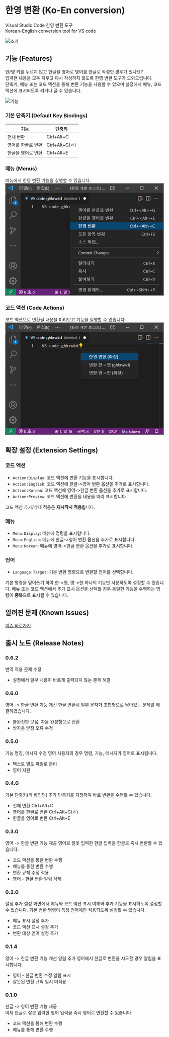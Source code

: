 # 한영 변환 (Ko-En conversion)

Visual Studio Code 한영 변환 도구  
Korean-English conversion tool for VS code

![소개](./image/main.gif)

## 기능 (Features)

한/영 키를 누르지 않고 한글을 영어로 영어를 한글로 작성한 경우가 있나요?  
입력한 내용을 모두 지우고 다시 작성하지 않도록 한영 변환 도구가 도와드립니다.  
단축키, 메뉴 또는 코드 액션을 통해 변환 기능을 사용할 수 있으며 설정에서 메뉴, 코드 액션에 표시되도록 켜거나 끌 수 있습니다.  

![기능](./image/example.gif)

### 기본 단축키 (Default Key Bindings)

| 기능 | 단축키 |
|---|---|
| 전체 변환 | Ctrl+Alt+C |
| 영어를 한글로 변환 | Ctrl+Alt+G(ㅎ) |
| 한글을 영어로 변환 | Ctrl+Alt+E |

### 메뉴 (Menus)

메뉴에서 한영 변환 기능을 실행할 수 있습니다.  
![메뉴](./image/menu.png)

### 코드 액션 (Code Actions)

코드 액션으로 변환될 내용을 미리보고 기능을 실행할 수 있습니다.  
![액션](./image/action.png)

## 확장 설정 (Extension Settings)

### 코드 액션

- `Action:Display`: 코드 액션에 변환 기능을 표시합니다.
- `Action:English`: 코드 액션에 한글->영어 변환 옵션을 추가로 표시합니다.
- `Action:Korean`: 코드 액션에 영어->한글 변환 옵션을 추가로 표시합니다.
- `Action:Preview`: 코드 액션에 변환될 내용을 미리 표시합니다. 

코드 액션 추가/삭제 적용은 **재시작시 적용**됩니다.

### 메뉴

- `Menu:Display`: 메뉴에 명령을 표시합니다.
- `Menu:English`: 메뉴에 한글->영어 변환 옵션을 추가로 표시합니다.
- `Menu:Korean`: 메뉴에 영어->한글 변환 옵션을 추가로 표시합니다.

### 언어

- `Language:Target`: 기본 변환 명령으로 변환할 언어를 선택합니다.  

기본 명령을 덮어쓰기 하여 한->영, 영->한 하나의 기능만 사용하도록 설정할 수 있습니다. 메뉴 또는 코드 액션에서 추가 표시 옵션을 선택할 경우 동일한 기능을 수행하는 명령이 **중복**으로 표시될 수 있습니다.


## 알려진 문제 (Known Issues)

[이슈 바로가기](https://github.com/LeeSeungYun1020/vscode-ko-en-conversion/issues)

## 출시 노트 (Release Notes)

### 0.6.2
번역 적용 문제 수정
- 설정에서 일부 내용이 바르게 출력되지 않는 문제 해결

### 0.6.0
영어 -> 한글 변환 기능 개선
한글 변환시 일부 문자가 조합형으로 남아있는 문제를 해결하였습니다.
- 불완전한 모음, 자음 완성형으로 전환
- 쌍자음 받침 오류 수정

### 0.5.0
기능 명칭, 메시지 수정
영어 사용자의 경우 명령, 기능, 메시지가 영어로 표시됩니다.
- 텍스트 별도 파일로 분리
- 영어 지원


### 0.4.0
기본 단축키(키 바인딩) 추가
단축키를 지정하여 바로 변환을 수행할 수 있습니다.
- 전체 변환 Ctrl+Alt+C
- 영어를 한글로 변환 Ctrl+Alt+G(ㅎ)
- 한글을 영어로 변환 Ctrl+Alt+E

### 0.3.0
영어 -> 한글 변환 기능 제공
영어로 잘못 입력한 한글 입력을 한글로 즉시 변환할 수 있습니다.
- 코드 액션을 통한 변환 수행
- 메뉴를 통한 변환 수행
- 변환 규칙 수정 적용
- 영어 - 한글 변환 알림 삭제

### 0.2.0
설정 추가
설정 화면에서 메뉴와 코드 액션 표시 여부와 추가 기능을 표시하도록 설정할 수 있습니다. 기본 변환 명령이 특정 언어에만 적용되도록 설정할 수 있습니다.
- 메뉴 표시 설정 추가
- 코드 액션 표시 설정 추가
- 변환 대상 언어 설정 추가

### 0.1.4
영어 -> 한글 변환 기능 개선 알림 추가
영어에서 한글로 변환을 시도할 경우 알림을 표시합니다.
- 영어 - 한글 변환 수정 알림 표시
- 잘못된 변환 규칙 일시 미적용

### 0.1.0
한글 -> 영어 변환 기능 제공  
이제 한글로 잘못 입력한 영어 입력을 즉시 영어로 변환할 수 있습니다.
- 코드 액션을 통해 변환 수행
- 메뉴를 통해 변환 수행

